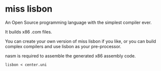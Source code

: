 # miss lisbon
An Open Source programming language with the simplest compiler ever.

It builds x86 .com files.

You can create your own version of miss lisbon if you like,
or you can build complex compilers and use lisbon as your pre-processor.

nasm is required to assemble the generated x86 assembly code.

`lisbon < center.uni`

